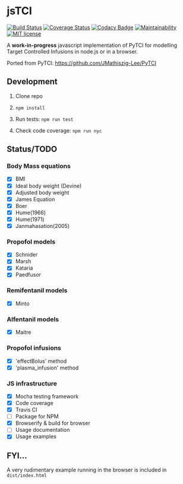 # jsTCI

[![Build Status](https://travis-ci.org/jplomas/jsTCI.svg?branch=master)](https://travis-ci.org/jplomas/jsTCI)
[![Coverage Status](https://coveralls.io/repos/github/jplomas/jsTCI/badge.svg?branch=master&kill_cache=1)](https://coveralls.io/github/jplomas/jsTCI?branch=master)
[![Codacy Badge](https://api.codacy.com/project/badge/Grade/faa36652ca614a08a4f2d02797f589e4)](https://www.codacy.com/app/jplomas/jsTCI?utm_source=github.com&utm_medium=referral&utm_content=jplomas/jsTCI&utm_campaign=Badge_Grade)
[![Maintainability](https://api.codeclimate.com/v1/badges/63eedcde8b39f251d3c5/maintainability)](https://codeclimate.com/github/jplomas/jsTCI/maintainability)
[![MIT license](https://img.shields.io/badge/license-MIT-green.svg)](https://github.com/jplomas/jsTCI/blob/master/LICENSE)

A **work-in-progress** javascript implementation of PyTCI for modelling
Target Controlled Infusions in node.js or in a browser.

Ported from PyTCI: <https://github.com/JMathiszig-Lee/PyTCI>

## Development

1. Clone repo

2. `npm install`

3. Run tests: `npm run test`

4. Check code coverage: `npm run nyc`

## Status/TODO

### Body Mass equations

- [x] BMI
- [x] Ideal body weight (Devine)
- [x] Adjusted body weight
- [x] James Equation
- [x] Boer
- [x] Hume(1966)
- [x] Hume(1971)
- [x] Janmahasation(2005)

### Propofol models

- [x] Schnider
- [x] Marsh
- [x] Kataria
- [x] Paedfusor

### Remifentanil models

- [x] Minto

### Alfentanil models

- [x] Maitre

### Propofol infusions

- [x] 'effectBolus' method
- [x] 'plasma_infusion' method

### JS infrastructure

- [x] Mocha testing framework
- [x] Code coverage
- [x] Travis CI
- [ ] Package for NPM
- [X] Browserify & build for browser
- [ ] Usage documentation
- [X] Usage examples

## FYI...

A very rudimentary example running in the browser is included in `dist/index.html`
